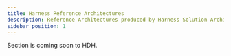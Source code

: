 ```yaml
---
title: Harness Reference Architectures
description: Reference Architectures produced by Harness Solution Architects
sidebar_position: 1
---
```


Section is coming soon to HDH. 

